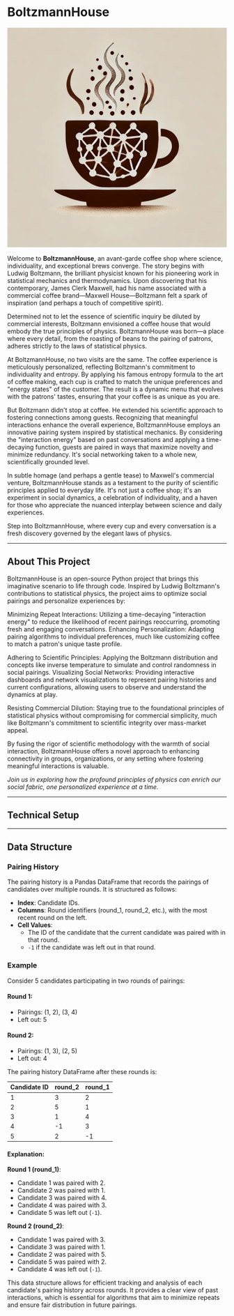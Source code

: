 # BoltzmannHouse

![BoltzmannHouse Logo](/assets/logo_boltzmannhouse.webp)

Welcome to **BoltzmannHouse**, an avant-garde coffee shop where science, individuality, and exceptional brews converge. The story begins with Ludwig Boltzmann, the brilliant physicist known for his pioneering work in statistical mechanics and thermodynamics. Upon discovering that his contemporary, James Clerk Maxwell, had his name associated with a commercial coffee brand—Maxwell House—Boltzmann felt a spark of inspiration (and perhaps a touch of competitive spirit).

Determined not to let the essence of scientific inquiry be diluted by commercial interests, Boltzmann envisioned a coffee house that would embody the true principles of physics. BoltzmannHouse was born—a place where every detail, from the roasting of beans to the pairing of patrons, adheres strictly to the laws of statistical physics.

At BoltzmannHouse, no two visits are the same. The coffee experience is meticulously personalized, reflecting Boltzmann's commitment to individuality and entropy. By applying his famous entropy formula to the art of coffee making, each cup is crafted to match the unique preferences and "energy states" of the customer. The result is a dynamic menu that evolves with the patrons' tastes, ensuring that your coffee is as unique as you are.

But Boltzmann didn't stop at coffee. He extended his scientific approach to fostering connections among guests. Recognizing that meaningful interactions enhance the overall experience, BoltzmannHouse employs an innovative pairing system inspired by statistical mechanics. By considering the "interaction energy" based on past conversations and applying a time-decaying function, guests are paired in ways that maximize novelty and minimize redundancy. It's social networking taken to a whole new, scientifically grounded level.

In subtle homage (and perhaps a gentle tease) to Maxwell's commercial venture, BoltzmannHouse stands as a testament to the purity of scientific principles applied to everyday life. It's not just a coffee shop; it's an experiment in social dynamics, a celebration of individuality, and a haven for those who appreciate the nuanced interplay between science and daily experiences.

Step into BoltzmannHouse, where every cup and every conversation is a fresh discovery governed by the elegant laws of physics.

---

## About This Project

BoltzmannHouse is an open-source Python project that brings this imaginative scenario to life through code. Inspired by Ludwig Boltzmann's contributions to statistical physics, the project aims to optimize social pairings and personalize experiences by:

Minimizing Repeat Interactions: Utilizing a time-decaying "interaction energy" to reduce the likelihood of recent pairings reoccurring, promoting fresh and engaging conversations.
Enhancing Personalization: Adapting pairing algorithms to individual preferences, much like customizing coffee to match a patron's unique taste profile.

Adhering to Scientific Principles: Applying the Boltzmann distribution and concepts like inverse temperature to simulate and control randomness in social pairings.
Visualizing Social Networks: Providing interactive dashboards and network visualizations to represent pairing histories and current configurations, allowing users to observe and understand the dynamics at play.

Resisting Commercial Dilution: Staying true to the foundational principles of statistical physics without compromising for commercial simplicity, much like Boltzmann's commitment to scientific integrity over mass-market appeal.

By fusing the rigor of scientific methodology with the warmth of social interaction, BoltzmannHouse offers a novel approach to enhancing connectivity in groups, organizations, or any setting where fostering meaningful interactions is valuable.

_Join us in exploring how the profound principles of physics can enrich our social fabric, one personalized experience at a time._

---

## Technical Setup

---

## Data Structure

### Pairing History

The pairing history is a Pandas DataFrame that records the pairings of candidates over multiple rounds. It is structured as follows:

- **Index**: Candidate IDs.
- **Columns**: Round identifiers (round_1, round_2, etc.), with the most recent round on the left.
- **Cell Values**:
  - The ID of the candidate that the current candidate was paired with in that round.
  - `-1` if the candidate was left out in that round.

### Example

Consider 5 candidates participating in two rounds of pairings:

#### Round 1:

- Pairings: (1, 2), (3, 4)
- Left out: 5

#### Round 2:

- Pairings: (1, 3), (2, 5)
- Left out: 4

The pairing history DataFrame after these rounds is:

| Candidate ID | round_2 | round_1 |
| ------------ | ------- | ------- |
| 1            | 3       | 2       |
| 2            | 5       | 1       |
| 3            | 1       | 4       |
| 4            | -1      | 3       |
| 5            | 2       | -1      |

#### Explanation:

**Round 1 (round_1)**:

- Candidate 1 was paired with 2.
- Candidate 2 was paired with 1.
- Candidate 3 was paired with 4.
- Candidate 4 was paired with 3.
- Candidate 5 was left out (`-1`).

**Round 2 (round_2)**:

- Candidate 1 was paired with 3.
- Candidate 3 was paired with 1.
- Candidate 2 was paired with 5.
- Candidate 5 was paired with 2.
- Candidate 4 was left out (`-1`).

This data structure allows for efficient tracking and analysis of each candidate's pairing history across rounds. It provides a clear view of past interactions, which is essential for algorithms that aim to minimize repeats and ensure fair distribution in future pairings.
